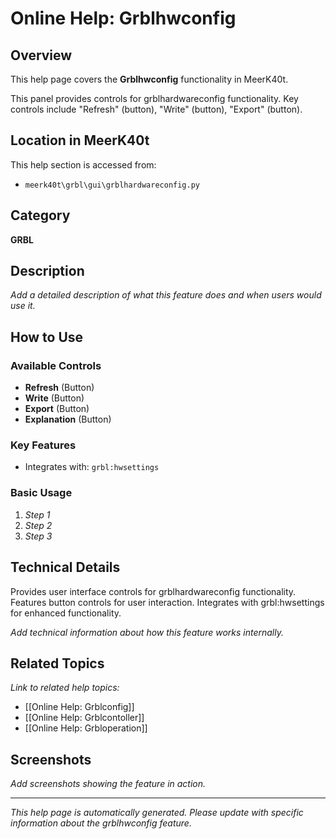# Online Help: Grblhwconfig

## Overview

This help page covers the **Grblhwconfig** functionality in MeerK40t.

This panel provides controls for grblhardwareconfig functionality. Key controls include "Refresh" (button), "Write" (button), "Export" (button).

## Location in MeerK40t

This help section is accessed from:
- `meerk40t\grbl\gui\grblhardwareconfig.py`

## Category

**GRBL**

## Description

*Add a detailed description of what this feature does and when users would use it.*

## How to Use

### Available Controls

- **Refresh** (Button)
- **Write** (Button)
- **Export** (Button)
- **Explanation** (Button)

### Key Features

- Integrates with: `grbl:hwsettings`

### Basic Usage

1. *Step 1*
2. *Step 2*
3. *Step 3*

## Technical Details

Provides user interface controls for grblhardwareconfig functionality. Features button controls for user interaction. Integrates with grbl:hwsettings for enhanced functionality.

*Add technical information about how this feature works internally.*

## Related Topics

*Link to related help topics:*

- [[Online Help: Grblconfig]]
- [[Online Help: Grblcontoller]]
- [[Online Help: Grbloperation]]

## Screenshots

*Add screenshots showing the feature in action.*

---

*This help page is automatically generated. Please update with specific information about the grblhwconfig feature.*
